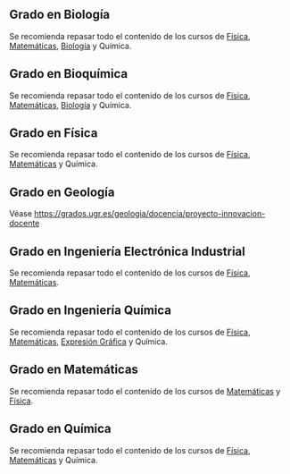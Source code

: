 ## Grado en Biología 

Se recomienda repasar todo el contenido de los cursos de [Física](https://cursos-0-fc-ugr.github.io/Fisica/), [Matemáticas](https://cursos-0-fc-ugr.github.io/Matematicas/), [Biología](https://cursos-0-fc-ugr.github.io/Biologia/)  y Química.  

## Grado en Bioquímica 

Se recomienda repasar todo el contenido de los cursos de [Física](https://cursos-0-fc-ugr.github.io/Fisica/), [Matemáticas](https://cursos-0-fc-ugr.github.io/Matematicas/), [Biología](https://cursos-0-fc-ugr.github.io/Biologia/)  y Química.  

## Grado en Física

Se recomienda repasar todo el contenido de los cursos de [Física](https://cursos-0-fc-ugr.github.io/Fisica/), [Matemáticas](https://cursos-0-fc-ugr.github.io/Matematicas/) y Química.

## Grado en Geología

Véase https://grados.ugr.es/geologia/docencia/proyecto-innovacion-docente 

## Grado en Ingeniería Electrónica Industrial

Se recomienda repasar todo el contenido de los cursos de [Física](https://cursos-0-fc-ugr.github.io/Fisica/), [Matemáticas](https://cursos-0-fc-ugr.github.io/Matematicas/).

## Grado en Ingeniería Química

Se recomienda repasar todo el contenido de los cursos de [Física](https://cursos-0-fc-ugr.github.io/Fisica/), [Matemáticas](https://cursos-0-fc-ugr.github.io/Matematicas/), [Expresión Gráfica](https://cursos-0-fc-ugr.github.io/Expresion-Grafica/) y Química.

## Grado en Matemáticas

Se recomienda repasar todo el contenido de los cursos de [Matemáticas](https://cursos-0-fc-ugr.github.io/Matematicas/) y [Física](https://cursos-0-fc-ugr.github.io/Fisica/).

## Grado en Química

Se recomienda repasar todo el contenido de los cursos de [Física](https://cursos-0-fc-ugr.github.io/Fisica/), [Matemáticas](https://cursos-0-fc-ugr.github.io/Matematicas/) y Química.
